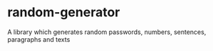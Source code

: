 # random-generator
A library which generates random passwords, numbers, sentences, paragraphs and texts
